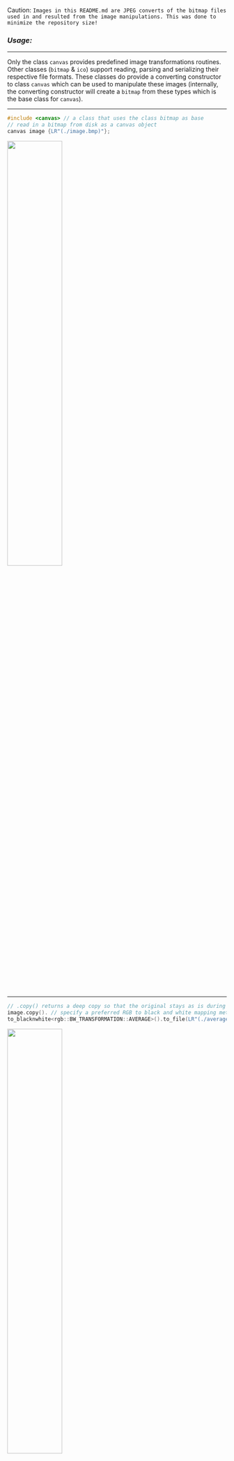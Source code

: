 Caution: `Images in this README.md are JPEG converts of the bitmap files used in and resulted from the image manipulations. This was done to minimize the repository size!`

### _Usage:_
---------

Only the class `canvas` provides predefined image transformations routines. Other classes (`bitmap` & `ico`) support reading, parsing and serializing their respective file formats. These classes do provide a converting constructor to class `canvas` which
can be used to manipulate these images (internally, the converting constructor will create a `bitmap` from these types which is the base class for `canvas`).

---------
```C++
#include <canvas> // a class that uses the class bitmap as base
// read in a bitmap from disk as a canvas object
canvas image {LR"(./image.bmp)"};
```
<img src="./readme/image.jpg" width=50% >

---------
```C++
// .copy() returns a deep copy so that the original stays as is during the transformation
image.copy(). // specify a preferred RGB to black and white mapping method
to_blacknwhite<rgb::BW_TRANSFORMATION::AVERAGE>().to_file(LR"(./average.bmp)");
```
<img src="./readme/average.jpg" width=50% >

```C++
image.copy().to_blacknwhite<rgb::BW_TRANSFORMATION::WEIGHTED_AVERAGE>().
to_file(LR"(./weighted_average.bmp)");
```
<img src="./readme/weighted_average.jpg" width=50% >

```C++
image.copy().to_blacknwhite<rgb::BW_TRANSFORMATION::BINARY>().to_file(LR"(./binary.bmp)");
```
<img src="./readme/binary.jpg" width=50% >

```C++
image.copy().to_blacknwhite<rgb::BW_TRANSFORMATION::LUMINOSITY>().to_file(LR"(./luminosity.bmp)");
```
<img src="./readme/luminosity.jpg" width=50% >

---------
```C++
image.copy().remove_colour<rgb::RGB_TAG::BLUE>().to_file(LR"(.\redgreen.bmp)"); // remove blue
```
<img src="./readme/redgreen.jpg" width=50% >

```C++
// remove red & blue
image.copy().remove_colour<rgb::RGB_TAG::REDBLUE>().to_file(LR"(.\green.bmp)");
```
<img src="./readme/green.jpg" width=50% >

```C++
image.copy().remove_colour<rgb::RGB_TAG::RED>().to_file(LR"(.\bluegreen.bmp)"); // remove red
```
<img src="./readme/bluegreen.jpg" width=50% >

```C++
// remove red & green
image.copy().remove_colour<rgb::RGB_TAG::REDGREEN>().to_file(LR"(.\blue.bmp)");
```
<img src="./readme/blue.jpg" width=50% >

```C++
image.copy().remove_colour<rgb::RGB_TAG::GREEN>().to_file(LR"(.\redblue.bmp)"); // remove green
```
<img src="./readme/redblue.jpg" width=50% >


```C++
// remove green & blue
image.copy().remove_colour<rgb::RGB_TAG::GREENBLUE>().to_file(LR"(.\red.bmp)");
```
<img src="./readme/red.jpg" width=50% >

---------
```C++
canvas board { LR"(./grapes.bmp)" };
board.to_negative().to_file(LR"(negative.bmp)");
```
<div>
    <img src="./readme/grapes.jpg"  width=50%>
    <img src="./readme/negative.jpg" width=50%>
</div>

---------
```C++
canvas image {LR"(./guitar.bmp)"};
image.copy().vflip().to_file(LR"(./vflipped.bmp)"); // vertical flip
image.hflip().to_file(LR"(./hflipped.bmp)"); // horizontal flip
```
<div>
    <img src="./readme/guitar.jpg"  width=30% style="align:left;">
    <img src="./readme/vflipped.jpg" width=30% style="align:middle;">
    <img src="./readme/hflipped.jpg" width=30% style="align:right;">
</div>

---------
```C++
std::mt19937_64 reng { static_cast<unsigned long long>(std::chrono::high_resolution_clock::now().
                       time_since_epoch().count()) };
canvas board { 1080 /* height */, 1920 /* width */};
board.fill_with(RGBQUAD { static_cast<unsigned char>(reng() % std::numeric_limits<unsigned char>::max()) /* B */,
                     static_cast<unsigned char>(reng() % std::numeric_limits<unsigned char>::max()) /* G */,
                     static_cast<unsigned char>(reng() % std::numeric_limits<unsigned char>::max()) /* R */,
                     0XFF });
board.to_file(LR"(colour.bmp)");
```
<img src="./readme/colour.jpg" width=50% >

---------
```C++
canvas board { 1080, 1920 };
board.waves();
board.to_file(LR"(waves.bmp)");
```
<img src="./readme/waves.jpg" width=50% >

```C++
canvas board { 8640, 15360 };
board.mandelbrot(colourmaps::VGA);  // choose a colourmap of your liking, provided by <cmaps>
board.to_file(LR"(./mandelbrot.bmp)");
```
<img src="./readme/mandelbrot.jpg" width=50% >


---------

### _Warning:_
--------

Owing to the non-opt-in use of `SSSE3`, `AVX1`, `AVX2` and `AVX512` compiler intrinsics (`MSVC` & `LLVM`), If compiles, will probably raise an illegal instruction hardware exception at runtime on `AMD64` CPU architectures that doesn't support the mentioned SIMD instructions. Probably won't compile on non `AMD64` machines unless your compiler supports cross-compiling to `AMD64` and you are in fact cross-compiling. Unfortunately my expertise is very Windows centric hence, I have no desire to accommodate the `linux/g++` toolchain in this project.

### _Reference:_
--------

Compressed Image File Formats: JPEG, PNG, GIF, XBM, BMP - John Miano (1999) ACM Press/Addison-Wesley Publishing Co.
